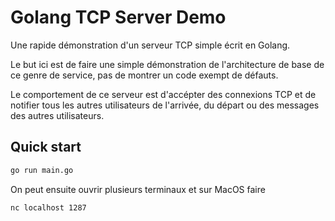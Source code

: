# Golang TCP Server Demo

Une rapide démonstration d'un serveur TCP simple écrit en Golang.

Le but ici est de faire une simple démonstration de l'architecture de base de ce genre de service, pas de montrer un
code exempt de défauts.

Le comportement de ce serveur est d'accépter des connexions TCP et de notifier tous les autres utilisateurs de
l'arrivée, du départ ou des messages des autres utilisateurs.

## Quick start

```bash
go run main.go
```

On peut ensuite ouvrir plusieurs terminaux et sur MacOS faire

```bash
nc localhost 1287
```